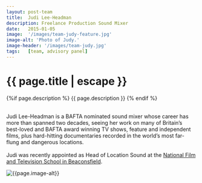 ```yaml
---
layout: post-team
title:  Judi Lee-Headman
description: Freelance Production Sound Mixer
date:   2015-01-05
image:  '/images/team-judy-feature.jpg'
image-alt: 'Photo of Judy.'
image-header: '/images/team-judy.jpg'
tags:   [team, advisory panel]
---
```


<!-- begin hero -->
  <div class="container">
    <div class="row">
      <div class="col col-12">
        <div class="hero2__inner">
          <div class="hero2__left">
            <h1 class="post__title">{{ page.title | escape }}</h1>
          {%if page.description %}
            {{ page.description }}
          {% endif %}
          <br><br>
          <p>Judi Lee-Headman is a BAFTA nominated sound mixer whose career has more than spanned two decades, seeing her work on many of Britain’s best-loved and BAFTA award winning TV shows, feature and independent films, plus hard-hitting documentaries recorded in the world’s most far-flung and dangerous locations.
          <br><br>
          Judi was recently appointed as Head of Location Sound at the <a href="https://nfts.co.uk/ ">National Film and Television School in Beaconsfield</a>.
          </p>
           </div>
          <div class="hero2__right">
              <img class="lazy" data-src="{{page.image-header}}" alt="{{page.image-alt}}">
        </div>
      </div>
    </div>
  </div>